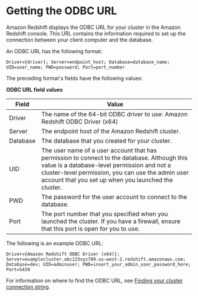 # Getting the ODBC URL<a name="odbc20-getting-url"></a>

Amazon Redshift displays the ODBC URL for your cluster in the Amazon Redshift console\. This URL contains the information required to set up the connection between your client computer and the database\.

An ODBC URL has the following format: 

```
Driver={driver}; Server=endpoint_host; Database=database_name; UID=user_name; PWD=password; Port=port_number
```

The preceding format's fields have the following values:


**ODBC URL field values**  

| Field | Value | 
| --- | --- | 
| Driver | The name of the 64\-bit ODBC driver to use: Amazon Redshift ODBC Driver \(x64\) | 
| Server | The endpoint host of the Amazon Redshift cluster\. | 
| Database | The database that you created for your cluster\. | 
| UID | The user name of a user account that has permission to connect to the database\. Although this value is a database\-level permission and not a cluster\-level permission, you can use the admin user account that you set up when you launched the cluster\. | 
| PWD | The password for the user account to connect to the database\. | 
| Port | The port number that you specified when you launched the cluster\. If you have a firewall, ensure that this port is open for you to use\. | 

The following is an example ODBC URL: 

```
Driver={Amazon Redshift ODBC Driver (x64)}; Server=examplecluster.abc123xyz789.us-west-2.redshift.amazonaws.com; Database=dev; UID=adminuser; PWD=insert_your_admin_user_password_here; Port=5439
```

For information on where to find the ODBC URL, see [Finding your cluster connection string](https://docs.aws.amazon.com/redshift/latest/mgmt/configuring-connections.html#connecting-connection-string)\. 